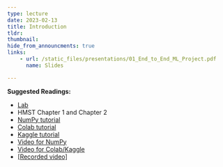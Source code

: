 ```yaml
---
type: lecture
date: 2023-02-13
title: Introduction
tldr: 
thumbnail: 
hide_from_announcments: true
links: 
    - url: /static_files/presentations/01_End_to_End_ML_Project.pdf
      name: Slides

---
```

**Suggested Readings:**
- [Lab](https://github.com/phonchi/nsysu-math608/blob/master/static_files/presentations/01_end_to_end_machine_learning_project.ipynb)
- HMST Chapter 1 and Chapter 2
- [NumPy tutorial](/nsysu-math608/static_files/presentations/NumPy_tutorial.ipynb)
- [Colab tutorial](/nsysu-math608/static_files/presentations/Colab_tutorial.ipynb)
- [Kaggle tutorial](/nsysu-math608/static_files/presentations/kaggle-explore.ipynb)
- [Video for NumPy](https://www.youtube.com/watch?v=FdOXitfYshw&list=PLHNZtBNWQ-87x20x0lTo26AJiCOUJ8YqP&index=1)
- [Video for Colab/Kaggle](https://www.youtube.com/playlist?list=PLHNZtBNWQ-85w9-qNWualJZrtojRNXqkE)
- [[Recorded video]](https://youtube.com/playlist?list=PLHNZtBNWQ-879J4jHW325_WLQMF-E9kdh)


